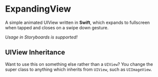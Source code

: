 # ExpandingView
A simple animated UIView written in **Swift**, which expands to fullscreen when tapped and closes on a swipe down gesture.

*Usage in Storyboards is supported!*

## UIView Inheritance

Want to use this on something else rather than a `UIView`? You change the super class to anything which inherits from `UIView`, such as `UIImageView`.
